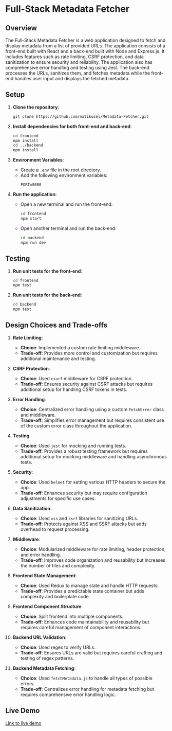 # Full-Stack Metadata Fetcher

## Overview

The Full-Stack Metadata Fetcher is a web application designed to fetch and display metadata from a list of provided
URLs.
The application consists of a front-end built with React and a back-end built with Node and Express.js.
It includes features such as rate limiting, CSRF protection, and data sanitization to ensure security and reliability.
The application also has comprehensive error handling and testing using Jest.
The back-end processes the URLs, sanitizes them, and fetches metadata while the front-end handles user input and
displays the fetched metadata.

## Setup

1. **Clone the repository**:
    ```sh
    git clone https://github.com/natikozel/Metadata-Fetcher.git
    ```

2. **Install dependencies for both front-end and back-end**:
    ```sh
    cd frontend
    npm install
    cd ../backend
    npm install
    ```

3. **Environment Variables**:
    - Create a `.env` file in the root directory.
    - Add the following environment variables:
        ```
        PORT=8080
        ```

4. **Run the application**:
    - Open a new terminal and run the front-end:
        ```sh
        cd frontend
        npm start
        ```
    - Open another terminal and run the back-end:
        ```sh
        cd backend
        npm run dev
        ```

## Testing

1. **Run unit tests for the front-end**:
    ```sh
    cd frontend
    npm test
    ```

2. **Run unit tests for the back-end**:
    ```sh
    cd backend
    npm test
    ```

## Design Choices and Trade-offs

1. **Rate Limiting**:
    - **Choice**: Implemented a custom rate limiting middleware.
    - **Trade-off**: Provides more control and customization but requires additional maintenance and testing.

2. **CSRF Protection**:
    - **Choice**: Used `csurf` middleware for CSRF protection.
    - **Trade-off**: Ensures security against CSRF attacks but requires additional setup for handling CSRF tokens in
      tests.

3. **Error Handling**:
    - **Choice**: Centralized error handling using a custom `FetchError` class and middleware.
    - **Trade-off**: Simplifies error management but requires consistent use of the custom error class throughout the
      application.

4. **Testing**:
    - **Choice**: Used `jest` for mocking and running tests.
    - **Trade-off**: Provides a robust testing framework but requires additional setup for mocking middleware and
      handling asynchronous tests.

5. **Security**:
    - **Choice**: Used `helmet` for setting various HTTP headers to secure the app.
    - **Trade-off**: Enhances security but may require configuration adjustments for specific use cases.

6. **Data Sanitization**:
    - **Choice**: Used `xss` and `ssrf` libraries for sanitizing URLs.
    - **Trade-off**: Protects against XSS and SSRF attacks but adds overhead to request processing.

7. **Middleware**:
    - **Choice**: Modularized middleware for rate limiting, header protection, and error handling.
    - **Trade-off**: Improves code organization and reusability but increases the number of files and complexity.

8. **Frontend State Management**:
    - **Choice**: Used Redux to manage state and handle HTTP requests.
    - **Trade-off**: Provides a predictable state container but adds complexity and boilerplate code.

9. **Frontend Component Structure**:
    - **Choice**: Split frontend into multiple components.
    - **Trade-off**: Enhances code maintainability and reusability but requires careful management of component
      interactions.

10. **Backend URL Validation**:
    - **Choice**: Used regex to verify URLs.
    - **Trade-off**: Ensures URLs are valid but requires careful crafting and testing of regex patterns.

11. **Backend Metadata Fetching**:
    - **Choice**: Used `fetchMetadata.js` to handle all types of possible errors.
    - **Trade-off**: Centralizes error handling for metadata fetching but requires comprehensive error handling logic.


## Live Demo

[Link to live demo](https:TODO)
